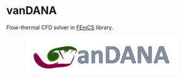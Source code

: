 # vanDANA
Flow-thermal CFD solver in [FEniCS](https://fenicsproject.org/) library.

<div align="center">
    <img src="/src/vanDANA.png" width="400px"> 
</div>
